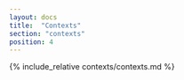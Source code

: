 ```yaml
---
layout: docs
title:  "Contexts"
section: "contexts"
position: 4
---
```

{% include_relative contexts/contexts.md %}
